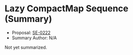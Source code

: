 # Lazy CompactMap Sequence (Summary)

* Proposal: [SE-0222](https://github.com/apple/swift-evolution/blob/main/proposals/0222-lazy-compactmap-sequence.md)
* Summary Author: N/A

Not yet summarized.
